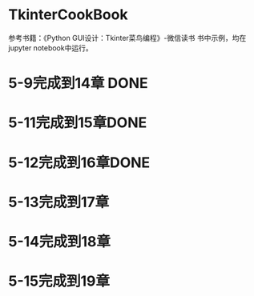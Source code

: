 # TkinterCookBook
参考书籍：《Python GUI设计：Tkinter菜鸟编程》-微信读书
书中示例，均在jupyter notebook中运行。
# 5-9完成到14章 DONE
# 5-11完成到15章DONE
# 5-12完成到16章DONE
# 5-13完成到17章
# 5-14完成到18章
# 5-15完成到19章